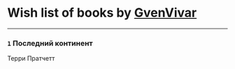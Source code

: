 # Wish list of books by [GvenVivar ](https://www.facebook.com/app_scoped_user_id/158266434925901/)
---

### `1` Последний континент
Терри Пратчетт

